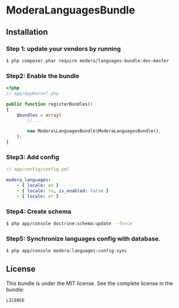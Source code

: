 # ModeraLanguagesBundle

## Installation

### Step 1: update your vendors by running

``` bash
$ php composer.phar require modera/languages-bundle:dev-master
```

### Step2: Enable the bundle

``` php
<?php
// app/AppKernel.php

public function registerBundles()
{
    $bundles = array(
        // ...

        new Modera\LanguagesBundle\ModeraLanguagesBundle(),
    );
}
```

### Step3: Add config

``` yaml
// app/config/config.yml

modera_languages:
    - { locale: en }
    - { locale: ru, is_enabled: false }
    - { locale: et }
```

### Step4: Create schema

``` bash
$ php app/console doctrine:schema:update --force
```

### Step5: Synchronize languages config with database.

``` bash
$ php app/console modera:languages:config-sync
```

## License

This bundle is under the MIT license. See the complete license in the bundle:

```
LICENSE
```
